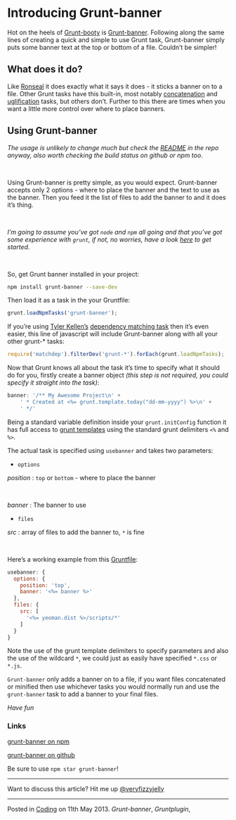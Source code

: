 # Introducing Grunt-banner

Hot on the heels of [Grunt-booty](https://github.com/mattstyles/grunt-booty) is [Grunt-banner](https://github.com/mattstyles/grunt-banner).  Following along the same lines of creating a quick and simple to use Grunt task, Grunt-banner simply puts some banner text at the top or bottom of a file.  Couldn’t be simpler!

## What does it do?

Like [Ronseal](http://www.ronseal.co.uk/) it does exactly what it says it does - it sticks a banner on to a file.  Other Grunt tasks have this built-in, most notably [concatenation](https://github.com/gruntjs/grunt-contrib-concat) and [uglification](https://github.com/gruntjs/grunt-contrib-uglify) tasks, but others don’t.  Further to this there are times when you want a little more control over where to place banners.

## Using Grunt-banner

_The usage is unlikely to change much but check the [README](https://github.com/mattstyles/grunt-banner) in the repo anyway, also worth checking the build status on github or npm too_.

</br>

Using Grunt-banner is pretty simple, as you would expect.  Grunt-banner accepts only 2 options - where to place the banner and the text to use as the banner.  Then you feed it the list of files to add the banner to and it does it’s thing.

</br>

_I’m going to assume you’ve got `node` and `npm` all going and that you’ve got some experience with `grunt`, if not, no worries, have a look [here](http://gruntjs.com/) to get started_.

</br>

So, get Grunt banner installed in your project:

```bash
npm install grunt-banner --save-dev
```

Then load it as a task in the your Gruntfile:

```js
grunt.loadNpmTasks('grunt-banner');
```

If you’re using [Tyler Kellen’s](http://goingslowly.com/) [dependency matching task](https://github.com/tkellen/node-matchdep/) then it’s even easier, this line of javascript will include Grunt-banner along with all your other grunt-* tasks:

```js
require('matchdep').filterDev('grunt-*').forEach(grunt.loadNpmTasks);
```

Now that Grunt knows all about the task it’s time to specify what it should do for you, firstly create a banner object _(this step is not required, you could specify it straight into the task)_:

```js
banner: '/** My Awesome Project\n' +
	' * Created at <%= grunt.template.today("dd-mm-yyyy") %>\n' +
	' */'
```

Being a standard variable definition inside your `grunt.initConfig` function it has full access to [grunt templates](https://github.com/gruntjs/grunt/wiki/grunt.template) using the standard grunt delimiters `<%` and `%>`.

The actual task is specified using `usebanner` and takes two parameters:

* `options`

_position_ : `top` or `bottom` - where to place the banner

</br>

_banner_ : The banner to use

* `files`

_src_ : array of files to add the banner to, `*` is fine

</br>

Here’s a working example from this [Gruntfile](https://github.com/mattstyles/yeoman-angular-express-plus/blob/master/Gruntfile.js):

```js
usebanner: {
  options: {
    position: 'top',
    banner: '<%= banner %>'
  },
  files: {
    src: [
      '<%= yeoman.dist %>/scripts/*'
    ]
  }
}
```

Note the use of the grunt template delimiters to specify parameters and also the use of the wildcard `*`, we could just as easily have specified `*.css` or `*.js`.

`Grunt-banner` only adds a banner on to a file, if you want files concatenated or minified then use whichever tasks you would normally run and use the `grunt-banner` task to add a banner to your final files.

_Have fun_

### Links

[grunt-banner on npm](https://npmjs.org/package/grunt-banner)

[grunt-banner on github](https://github.com/mattstyles/grunt-banner)

Be sure to use `npm star grunt-banner`!

---

Want to discuss this article?  Hit me up [@veryfizzyjelly](https://twitter.com/veryfizzyjelly)

---

Posted in [Coding](../ "Coding") on 11th May 2013.  _Grunt-banner_, _Gruntplugin_, 